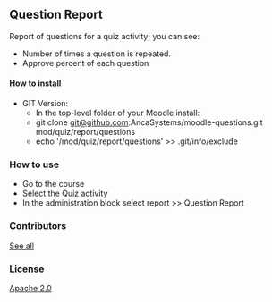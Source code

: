 ## Question Report
Report of questions for a quiz activity; you can see:
- Number of times a question is repeated.
- Approve percent of each question

#### How to install
- GIT Version:
  - In the top-level folder of your Moodle install:
   -  git clone git@github.com:AncaSystems/moodle-questions.git mod/quiz/report/questions
   - echo '/mod/quiz/report/questions' >> .git/info/exclude

### How to use
- Go to the course
- Select the Quiz activity
- In the administration block select report >> Question Report


### Contributors
[See all](https://github.com/AncaSystems/moodle-questionsreport/graphs/contributors)

### License
[Apache 2.0](https://github.com/AncaSystems/moodle-questionsreport/blob/master/LICENSE)
